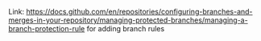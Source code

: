 Link: https://docs.github.com/en/repositories/configuring-branches-and-merges-in-your-repository/managing-protected-branches/managing-a-branch-protection-rule
 for adding branch rules

